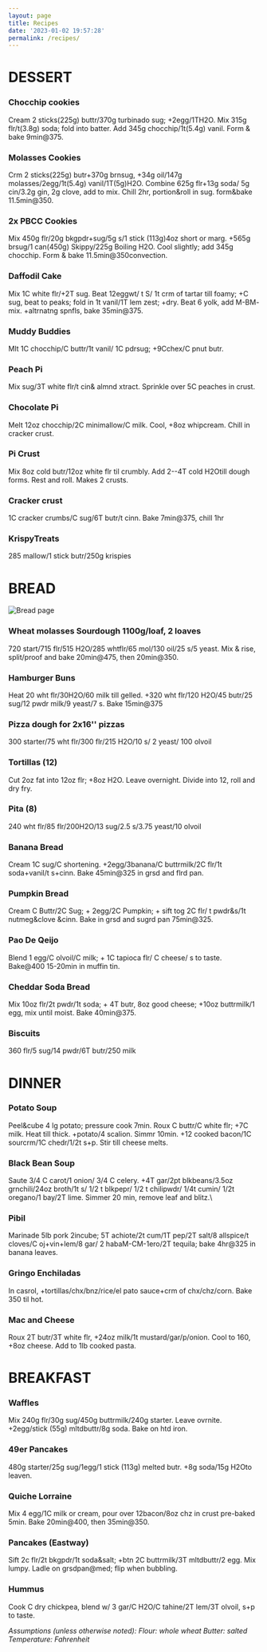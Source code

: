 ```yaml
---
layout: page
title: Recipes
date: '2023-01-02 19:57:28'
permalink: /recipes/
---
```


# **DESSERT**


### **Chocchip cookies** 
Cream 2 sticks(225g) buttr/370g turbinado sug; +2egg/1TH2O. Mix 315g flr/t(3.8g) soda; fold into batter. Add 345g chocchip/1t(5.4g) vanil. Form & bake 9min@375.
### **Molasses Cookies** 
Crm 2 sticks(225g) butr+370g brnsug, +34g oil/147g molasses/2egg/1t(5.4g) vanil/1T(5g)H2O. Combine 625g flr+13g soda/ 5g cin/3.2g gin, 2g clove, add to mix. Chill 2hr, portion&roll in sug. form&bake 11.5min@350.
### **2x PBCC Cookies** 
Mix 450g flr/20g bkgpdr+sug/5g s/1 stick (113g)4oz short or marg. +565g brsug/1 can(450g) Skippy/225g Boiling H2O. Cool slightly; add 345g chocchip. Form & bake 11.5min@350convection.
### **Daffodil Cake** 
Mix 1C white flr/+2T sug. Beat 12eggwt/ t S/ 1t crm of tartar till foamy; +C sug, beat to peaks; fold in 1t vanil/1T lem zest; +dry. Beat 6 yolk, add M-BM- mix. +altrnatng spnfls, bake 35min@375.
### **Muddy Buddies** 
Mlt 1C chocchip/C buttr/1t vanil/ 1C pdrsug; +9Cchex/C pnut butr.
### **Peach Pi** 
Mix sug/3T white flr/t cin& almnd xtract. Sprinkle over 5C peaches in crust.
### **Chocolate Pi** 
Melt 12oz chocchip/2C minimallow/C milk. Cool, +8oz whipcream. Chill in cracker crust.
### **Pi Crust** 
Mix 8oz cold butr/12oz white flr til crumbly. Add 2--4T cold H2Otill dough forms. Rest and roll. Makes 2 crusts.
### **Cracker crust** 
1C cracker crumbs/C sug/6T butr/t cinn. Bake 7min@375, chill 1hr
### **KrispyTreats**
285 mallow/1 stick butr/250g krispies
# **BREAD**
![Bread page](bread)

### **Wheat molasses Sourdough 1100g/loaf, 2 loaves** 
720 start/715 flr/515 H2O/285 whtflr/65 mol/130 oil/25 s/5 yeast. Mix & rise, split/proof and bake 20min@475, then 20min@350.
### **Hamburger Buns**
Heat 20 wht flr/30H2O/60 milk till gelled. +320 wht flr/120 H2O/45 butr/25 sug/12 pwdr milk/9 yeast/7 s. Bake 15min@375
### **Pizza dough for 2x16'' pizzas** 
300 starter/75 wht flr/300 flr/215 H2O/10 s/ 2 yeast/ 100 olvoil
### **Tortillas (12)** 
Cut 2oz fat into 12oz flr; +8oz H2O. Leave overnight. Divide into 12, roll and dry fry.
### **Pita (8)**
240 wht flr/85 flr/200H2O/13 sug/2.5 s/3.75 yeast/10 olvoil
### **Banana Bread** 
Cream 1C sug/C shortening. +2egg/3banana/C buttrmilk/2C flr/1t soda+vanil/t s+cinn. Bake 45min@325 in grsd and flrd pan.
### **Pumpkin Bread** 
Cream C Buttr/2C Sug; + 2egg/2C Pumpkin; + sift tog 2C flr/ t pwdr&s/1t nutmeg&clove &cinn. Bake in grsd and sugrd pan 75min@325.
### **Pao De Qeijo** 
Blend 1 egg/C olvoil/C milk; + 1C tapioca flr/ C cheese/ s to taste. Bake@400 15-20min in muffin tin.
### **Cheddar Soda Bread** 
Mix 10oz flr/2t pwdr/1t soda; + 4T butr, 8oz good cheese; +10oz buttrmilk/1 egg, mix until moist. Bake 40min@375.
### **Biscuits**
360 flr/5 sug/14 pwdr/6T butr/250 milk


# **DINNER**

### **Potato Soup** 
Peel&cube 4 lg potato; pressure cook 7min. Roux C buttr/C white flr; +7C milk. Heat till thick. +potato/4 scalion. Simmr 10min. +12 cooked bacon/1C sourcrm/1C chedr/1/2t s+p. Stir till cheese melts.
### **Black Bean Soup**
Saute 3/4 C carot/1 onion/ 3/4 C celery. +4T gar/2pt blkbeans/3.5oz grnchili/24oz broth/1t s/ 1/2 t blkpepr/ 1/2 t chilipwdr/ 1/4t cumin/ 1/2t oregano/1 bay/2T lime. Simmer 20 min, remove leaf and blitz.\\
### **Pibil** 
Marinade 5lb pork 2incube; 5T achiote/2t cum/1T pep/2T salt/8 allspice/t cloves/C oj+vin+lem/8 gar/ 2 habaM-CM-1ero/2T tequila; bake 4hr@325 in banana leaves.
### **Gringo Enchiladas** 
In casrol, +tortillas/chx/bnz/rice/el pato sauce+crm of chx/chz/corn. Bake 350 til hot.
### **Mac and Cheese** 
Roux 2T butr/3T white flr, +24oz milk/1t mustard/gar/p/onion. Cool to 160, +8oz cheese. Add to 1lb cooked pasta.

# **BREAKFAST**

### **Waffles** 
Mix 240g flr/30g sug/450g buttrmilk/240g starter. Leave ovrnite. +2egg/stick (55g) mltdbuttr/8g soda. Bake on htd iron.
### **49er Pancakes** 
480g starter/25g sug/1egg/1 stick (113g) melted butr. +8g soda/15g H2Oto leaven.
### **Quiche Lorraine** 
Mix 4 egg/1C milk or cream, pour over 12bacon/8oz chz in crust pre-baked 5min. Bake 20min@400, then 35min@350.
### **Pancakes (Eastway)** 
Sift 2c flr/2t bkgpdr/1t soda&salt; +btn 2C buttrmilk/3T mltdbuttr/2 egg. Mix lumpy. Ladle on grsdpan@med; flip when bubbling.
### **Hummus** 
Cook C dry chickpea, blend w/ 3 gar/C H2O/C tahine/2T lem/3T olvoil, s+p to taste.

*Assumptions (unless otherwise noted): Flour: whole wheat Butter: salted Temperature: Fahrenheit*